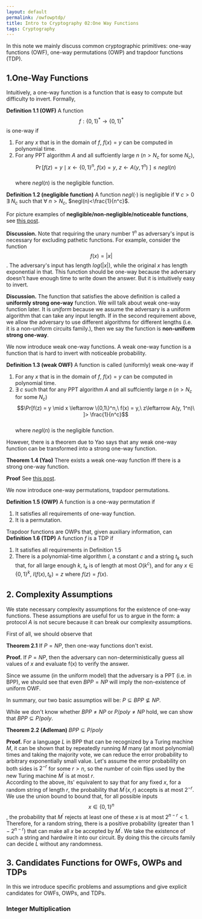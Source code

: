 ```yaml
---
layout: default
permalink: /owfowptdp/
title: Intro to Cryptography 02:One Way Functions
tags: Cryptography
---
```


In this note we mainly discuss common cryptographic primitives: one-way functions (OWF), one-way permutations (OWP) and trapdoor functions (TDP).

## 1.One-Way Functions

Intuitively, a one-way function is a function that is easy to compute but difficulty to invert. Formally,

**Definition 1.1 (OWF)** A function $$f: \{0,1\}^* \rightarrow \{0,1\}^*$$ is one-way if  

1. For any $x$ that is in the domain of $f$, $f(x)=y$ can be computed in polynomial time.  
2. For any PPT algorithm $A$ and all suffciently large $n$ ($n>N_c$ for some $N_c$),  
$$\Pr[f(z) = y \mid x \leftarrow \{0,1\}^n,\ f(x) = y,\ z\leftarrow A(y, 1^n)\ ]\leq negl(n)$$  
where $negl(n)$ is the negligible function.

**Definition 1.2 (negligible function)** A function $negl(\cdot)$ is negligible if $\forall$ $c>0$ $\exists$ $N_c$ such that $\forall$ $n>N_c$, $negl(n)<\frac{1}{n^c}$.  

For picture examples of **negligible/non-negligible/noticeable functions**, see [this post](https://jiyuzhang1994.github.io/negligible/).

**Discussion.** Note that requiring the unary number $1^n$ as adversary's input is necessary for excluding pathetic functions. For example, consider the function $$f(x) = \lvert x\rvert$$. The adversary's input has length $log(\lvert x \rvert)$, while the original $x$ has length exponential in that. This function should be one-way because the adversary doesn't have enough time to write down the answer. But it is intuitively easy to invert. 

**Discussion.** The function that satisfies the above definition is called a **uniformly strong one-way** function. We will talk about weak one-way function later. It is *uniform* because we assume the adversary is a uniform algorithm that can take any input length. If in the second requirement above, we allow the adversary to use different algorithms for different lengths (i.e. it is a non-uniform circuits family.), then we say the function is **non-uniform strong one-way**.   

We now introduce weak one-way functions. A weak one-way function is a function that is hard to invert with noticeable probability.

**Definition 1.3 (weak OWF)** A function is called (uniformly) weak one-way if  

1. For any $x$ that is in the domain of $f$, $f(x)=y$ can be computed in polynomial time.  
2. $\exists\ c$ such that for any PPT algorithm $A$ and all suffciently large $n$ ($n>N_c$ for some $N_c$) 
$$\Pr[f(z) = y \mid x \leftarrow \{0,1\}^n,\ f(x) = y,\ z\leftarrow A(y, 1^n)\ ]> \frac{1}{n^c}$$  
where $negl(n)$ is the negligible function.

However, there is a theorem due to Yao says that any weak one-way function can be transformed into a strong one-way function.  

**Theorem 1.4 (Yao)** There exists a weak one-way function iff there is a strong one-way function.  

**Proof** See [this post](https://jiyuzhang1994.github.io/wowftosowf/).

We now introduce one-way permutations,  trapdoor permutations.  

**Definition 1.5 (OWP)** A function is a one-way permutation if 
1. It satisfies all requirements of one-way function.
2. It is a permutation.

Trapdoor functions are OWPs that, given auxiliary information, can 
**Definition 1.6 (TDP)** A function $f$ is a TDP if  
1. It satisfies all requirements in Definition 1.5  
2. There is a polynomial-time algorithm $I$, a constant $c$ and a string $t_k$ such that, for all large enough $k$, $t_k$ is of length at most $O(k^c)$, and for any $x\in \{0,1\}^k$, $I(f(x), t_k) = z$ where $f(z) = f(x)$.

## 2. Complexity Assumptions

We state necessary complexity assumptions for the existence of one-way functions. These assumptions are useful for us to argue in the form: a protocol $A$ is not secure because it can break our complexity assumptions.  

First of all, we should observe that  
 
**Theorem 2.1** If $P=NP$, then one-way functions don't exist.  

**Proof.** If $P=NP$, then the adversary can non-deterministically guess all values of $x$ and evaluate f(x) to verify the answer.  

Since we assume (in the uniform model) that the adversary is a PPT (i.e. in BPP), we should see that even $BPP = NP$ will imply the non-existence of uniform OWF. 

In summary, our two basic assumptios will be: $P\subseteq BPP \not\subseteq NP$.

While we don't know whether $BPP \neq NP$ or $P/poly \neq NP$ hold, we can show that $BPP \subseteq P/poly$.  

**Theorem 2.2 (Adleman)** $BPP\subseteq P/poly$  

**Proof.** For a language $L$ in BPP that can be recognized by a Turing machine $M$, it can be shown that by repeatedly running $M$ many (at most polynomial) times and taking the majority vote, we can reduce the error probability to arbitrary exponentially small value. Let's assume the error probability on both sides is $2^{-r}$ for some $r>n$, so the number of coin flips used by the new Turing machine $M^\prime$ is at most $r$.  
    According to the above, its' equivalent to say that for any fixed $x$, for a random string of length $r$, the probability that $M^\prime(x, r)$ accepts is at most $2^{-r}$. We use the union bound to bound that, for all possible inputs $$x\in \{0,1\}^n$$, the probability that $M^\prime$ rejects at least one of these $x$ is at most $2^{n-r} < 1$. Therefore, for a random string, there is a positive probability (greater than $1-2^{n-r}$) that can make all $x$ be accepted by $M^\prime$. We take the existence of such a string and hardwire it into our circuit. By doing this the circuits family can decide $L$ without any randomness.  
    
## 3. Candidates Functions for OWFs, OWPs and TDPs  

In this we introduce specific problems and assumptions and give explicit candidates for OWFs, OWPs, and TDPs.

### Integer Multiplication



